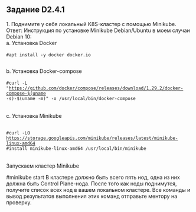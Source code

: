 <h2>Задание D2.4.1 </h2>
1. Поднимите у себя локальный K8S-кластер с помощью Minikube. <br>
Ответ: Инструкция по установке Minikube Debian/Ubuntu в моем случаи Debian 10:<br>
a. Установка Docker <br> <br>
<code>#apt install -y docker docker.io <br> <br></code>

b. Установка Docker-compose <br><br>
<code>#curl -L "https://github.com/docker/compose/releases/download/1.29.2/docker-compose-$(uname -s)-$(uname -m)" -o /usr/local/bin/docker-compose </code> <br><br>

c. Установка Minikube <br><br>

<code>#curl -LO https://storage.googleapis.com/minikube/releases/latest/minikube-linux-amd64 
#install minikube-linux-amd64 /usr/local/bin/minikube </code> <br><br>

Запускаем кластер Minikube
 
#minikube start
В кластере должно быть всего пять нод, одна из них должна быть Сontrol Plane-нода.
После того как ноды поднимутся, получите список всех нод в вашем локальном кластере.
Все команды и вывод результатов выполнения этих команд отправьте ментору на проверку.


